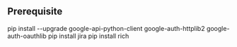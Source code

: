 
Prerequisite
------------

pip install --upgrade google-api-python-client google-auth-httplib2 google-auth-oauthlib
pip install jira
pip install rich
